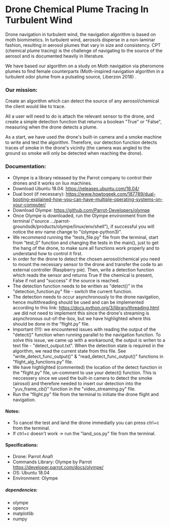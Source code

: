 # Drone Chemical Plume Tracing In Turbulent Wind #
Drone navigation in turbulent wind, the navigation algorithm is based on moth biomimetics. In turbulent wind, aerosols disperse in a non-laminar fashion, resulting in aerosol plumes that vary in size and consistency. CPT (chemical plume tracing) is the challenge of navigating to the source of the aerosol and is documented heavily in literature. 

We have based our algorithm on a study on Moth navigation via pheromone plumes to find female counterparts (Moth-inspired navigation algorithm in a turbulent odor plume from a pulsating source, Liberzon 2018) .

 ### Our mission: ###
Create an algorithm which can detect the source of any aerosol/chemical the client would like to trace.

All a user will need to do is attach the relevant sensor to the drone, and create a simple detection function that returns a boolean "True" or "False", measuring when the drone detects a plume.

As a start, we have used the drone's built-in camera and a smoke machine to write and test the algorithm. Therefore, our detection function detects traces of smoke in the drone's vicinity (the camera was angled to the ground so smoke will only be detected when reaching the drone).

### Documentation: ###
- Olympe is a library released by the Parrot company to control their drones and it works on liux machines.
- Download Ubuntu 18.04: https://releases.ubuntu.com/18.04/
- Dual boot (if necessary): https://www.howtogeek.com/187789/dual-booting-explained-how-you-can-have-multiple-operating-systems-on-your-computer/
- Download Olympe: https://github.com/Parrot-Developers/olympe
- Once Olympe is downloaded, run the Olympe environment from the terminal ("source .../parrot-groundsdk/products/olympe/linux/env/shell"), if successful you will notice the env name change to "(olympe-python3)".
- We recommend running the "tests_file.py" file from the terminal, start from “test_0”  function and changing the tests in the main(), just to get the hang of the drone, to make sure all functions work properly and to understand how to control it first.
- In order for the drone to detect the chosen aerosol/chemical you need to mount the necessary sensor to the drone and transfer the code to an external controller (Raspberry pie). Then, write a detection function which reads the sensor and returns True if the chemical is present, False if not and "success" if the source is reached.
- The detection function needs to be written as "detect()" in the "detection_function.py" file - switch the current function.
- The detection needs to occur asynchronously to the drone navigation, hence multithreading should be used and can be implemented according to this link: https://docs.python.org/3/library/threading.html .we did not need to implement this since the drone's streaming is asynchronous out-of-the-box, but we have highlighted where this should be done in the "flight.py" file.
- Important (!!!): we encountered issues with reading the output of the "detect()" function when running parallel to the navigation function. To solve this issue, we came up with a workaround, the output is writen to a text file - "detect_output.txt". When the detection state is required in the algorithm, we read the current state from this file. See "write_detect_func_output()" & "read_detect_func_output()" functions in "flight_alg_functions.py" file. 
- We have highlighted (commented) the location of the detect function in the "flight.py" file, un-comment to use your detect() function. This is neccessery since we used the built-in camera to detect the smoke (airosol) and therefore needed to insert our detection into the "yuv_frame_cb()" function in the "video_streaming.py" file.
- Run the "flight.py" file from the terminal to initiate the drone flight and navigation.



#### Notes: ####
- To cancel the test and land the drone immediatly you can press ctrl+c from the terminal.
- If ctrl+c doesn't work -> run the "land_sos.py" file from the terminal.

 
 #### Specifications: ####
- Drone: Parrot Anafi 
- Commands Library: Olympe by Parrot https://developer.parrot.com/docs/olympe/
- OS: Ubuntu 18.04
- Environment: Olympe 

##### dependencies: #####
- olympe
- opencv
- matplotlib
- numpy


